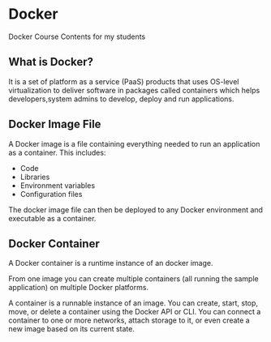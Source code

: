 # Docker

Docker Course Contents for my students

## What is Docker?

It is a set of platform as a service (PaaS) products that uses OS-level virtualization to deliver software in packages called containers which helps developers,system admins to develop, deploy and run applications.

## Docker Image File

A Docker image is a file containing everything needed to run an application as a container. This includes:

* Code
* Libraries
* Environment variables
* Configuration files

The docker image file can then be deployed to any Docker environment and executable as a container.

## Docker Container

A Docker container is a runtime instance of an docker image.

From one image you can create multiple containers (all running the sample application) on multiple Docker platforms.

A container is a runnable instance of an image. You can create, start, stop, move, or delete a container using the Docker API or CLI. 
You can connect a container to one or more networks, attach storage to it, or even create a new image based on its current state.

